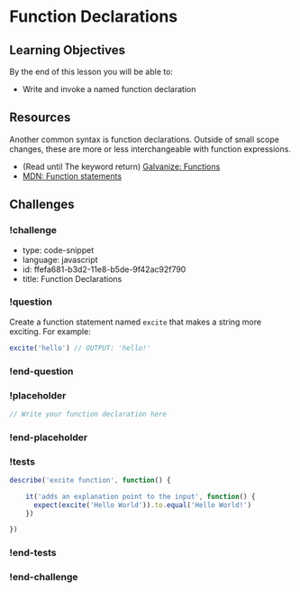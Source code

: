 # Function Declarations

## Learning Objectives

By the end of this lesson you will be able to:

* Write and invoke a named function declaration

## Resources

Another common syntax is function declarations. Outside of small scope changes, these
are more or less interchangeable with function expressions.

* (Read until The keyword return) [Galvanize: Functions](https://github.com/gSchool/javascript-curriculum/blob/master/10_Syntax/04_Functions.md)
* [MDN: Function statements](https://developer.mozilla.org/en-US/docs/Web/JavaScript/Reference/Statements/function)

## Challenges

<!-- Question -->

### !challenge

* type: code-snippet
* language: javascript
* id: ffefa681-b3d2-11e8-b5de-9f42ac92f790
* title: Function Declarations

### !question

Create a function statement named `excite` that makes a string more exciting. For example:

```js
excite('hello') // OUTPUT: 'hello!'
```

### !end-question

### !placeholder

```js
// Write your function declaration here
```

### !end-placeholder

### !tests

```js
describe('excite function', function() {

    it('adds an explanation point to the input', function() {
      expect(excite('Hello World')).to.equal('Hello World!')
    })

})
```

### !end-tests

### !end-challenge
